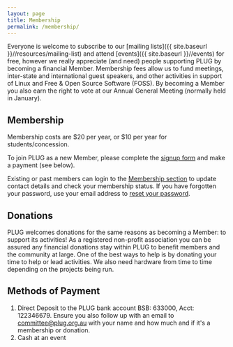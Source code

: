 ```yaml
---
layout: page
title: Membership
permalink: /membership/
---
```


Everyone is welcome to subscribe to our [mailing lists]({{ site.baseurl }}//resources/mailing-list) and attend [events]({{ site.baseurl }}//events) for free, however we really appreciate (and need) people supporting PLUG by becoming a financial Member. Membership fees allow us to fund meetings, inter-state and international guest speakers, and other activities in support of Linux and Free & Open Source Software (FOSS). By becoming a Member you also earn the right to vote at our Annual General Meeting (normally held in January).

## Membership

Membership costs are $20 per year, or $10 per year for students/concession.

To join PLUG as a new Member, please complete the [signup form](https://www.plug.org.au/ugmm/signup) and make a payment (see below).

Existing or past members can login to the [Membership section](https://www.plug.org.au/ugmm/) to update contact details and check your membership status. If you have forgotten your password, use your email address to [reset your password](https://www.plug.org.au/ugmm/resetpassword).

## Donations

PLUG welcomes donations for the same reasons as becoming a Member: to support its activities! As a registered non-profit association you can be assured any financial donations stay within PLUG to benefit members and the community at large. One of the best ways to help is by donating your time to help or lead activities. We also need hardware from time to time depending on the projects being run.

## Methods of Payment

1.  Direct Deposit to the PLUG bank account BSB: 633000, Acct: 122346679. Ensure you also follow up with an email to [committee@plug.org.au](mailto:committee@plug.org.au) with your name and how much and if it's a membership or donation.
2.  Cash at an event
